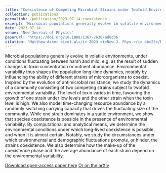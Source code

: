 ```yaml
---
title: "Coexistence of Competing Microbial Strains under Twofold Environmental Variability and Demographic Fluctuations"
collection: publications
permalink: /publication/2023-07-14-coexistence
excerpt: 'Microbial populations generally evolve in volatile environments, under conditions fluctuating between harsh and mild, e.g. as the result of sudden changes in toxin concentration or nutrient abundance. Environmental variability thus shapes the population long-time dynamics, notably by influencing the ability of different strains of microorganisms to coexist. Inspired by the evolution of antimicrobial resistance, we study the dynamics of a community consisting of two competing strains subject to twofold environmental variability. The level of toxin varies in time, favouring the growth of one strain under low levels and the other strain when the toxin level is high. We also model time-changing resource abundance by a randomly switching carrying capacity that drives the fluctuating size of the community. While one strain dominates in a static environment, we show that species coexistence is possible in the presence of environmental variability. By computational and analytical means, we determine the environmental conditions under which long-lived coexistence is possible and when it is almost certain. Notably, we study the circumstances under which environmental and demographic fluctuations promote, or hinder, the strains coexistence. We also determine how the make-up of the coexistence phase and the average abundance of each strain depend on the environmental variability.'
date: 2023-07-14
venue: 'New Journal of Physics'
paperurl: 'https://doi.org/10.1088/1367-2630/ad0d36'
citation: 'Matthew Asker <i>et al</i> 2023 <i>New J. Phys.</i> <b>25</b> 123010'
---
```

Microbial populations generally evolve in volatile environments, under conditions fluctuating between harsh and mild, e.g. as the result of sudden changes in toxin concentration or nutrient abundance. Environmental variability thus shapes the population long-time dynamics, notably by influencing the ability of different strains of microorganisms to coexist. Inspired by the evolution of antimicrobial resistance, we study the dynamics of a community consisting of two competing strains subject to twofold environmental variability. The level of toxin varies in time, favouring the growth of one strain under low levels and the other strain when the toxin level is high. We also model time-changing resource abundance by a randomly switching carrying capacity that drives the fluctuating size of the community. While one strain dominates in a static environment, we show that species coexistence is possible in the presence of environmental variability. By computational and analytical means, we determine the environmental conditions under which long-lived coexistence is possible and when it is almost certain. Notably, we study the circumstances under which environmental and demographic fluctuations promote, or hinder, the strains coexistence. We also determine how the make-up of the coexistence phase and the average abundance of each strain depend on the environmental variability.

[Download open-access paper here](https://doi.org/10.1088/1367-2630/ad0d36)
[Or on the arXiv](http://arxiv.org/abs/2307.06314)


